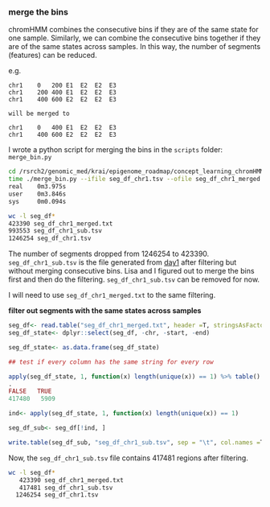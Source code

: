 ### merge the bins

chromHMM combines the consecutive bins if they are of the same state for one sample. Similarly,
we can combine the consecutive bins together if they are of the same states across samples. In this
way, the number of segments (features) can be reduced.

e.g.

```
chr1    0   200 E1  E2  E2  E3
chr1    200 400 E1  E2  E2  E3
chr1    400 600 E2  E2  E2  E3

will be merged to

chr1    0   400 E1  E2  E2  E3
chr1    400 600 E2  E2  E2  E3

```

I wrote a python script for merging the bins in the `scripts` folder: `merge_bin.py`

```bash
cd /rsrch2/genomic_med/krai/epigenome_roadmap/concept_learning_chromHMM_segs/chr1_segments
time ./merge_bin.py --ifile seg_df_chr1.tsv --ofile seg_df_chr1_merged.txt
real    0m3.975s
user    0m3.846s
sys     0m0.094s

wc -l seg_df*
423390 seg_df_chr1_merged.txt
993553 seg_df_chr1_sub.tsv
1246254 seg_df_chr1.tsv
```
The number of segments dropped from 1246254 to 423390. `seg_df_chr1_sub.tsv` is the file generated from [day1](https://github.com/crazyhottommy/Epigenome_RoadTrip/blob/master/daily_notes/2018-03-13_day1.md) after filtering but
without merging consecutive bins.
Lisa and I figured out to merge the bins first and then do the filtering. `seg_df_chr1_sub.tsv` can be removed for now.

I will need to use `seg_df_chr1_merged.txt` to the same filtering.

**filter out segments with the same states across samples**

```r
seg_df<- read.table("seg_df_chr1_merged.txt", header =T, stringsAsFactor = F)
seg_df_state<- dplyr::select(seg_df, -chr, -start, -end)

seg_df_state<- as.data.frame(seg_df_state)

## test if every column has the same string for every row

apply(seg_df_state, 1, function(x) length(unique(x)) == 1) %>% table()
.
FALSE   TRUE
417480   5909

ind<- apply(seg_df_state, 1, function(x) length(unique(x)) == 1)

seg_df_sub<- seg_df[!ind, ]

write.table(seg_df_sub, "seg_df_chr1_sub.tsv", sep = "\t", col.names =T, row.names = F, quote =F)
```

Now, the `seg_df_chr1_sub.tsv` file contains 417481 regions after filtering.

 
```bash
wc -l seg_df*
   423390 seg_df_chr1_merged.txt
   417481 seg_df_chr1_sub.tsv
  1246254 seg_df_chr1.tsv

```
